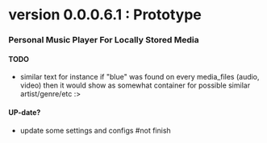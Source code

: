 # version 0.0.0.6.1 : Prototype

### Personal Music Player For Locally Stored Media 

#### TODO
- similar text for instance if "blue" was found on every media_files (audio, video) then it would show as somewhat container for possible similar artist/genre/etc :>

#### UP-date?

- update some settings and configs #not finish